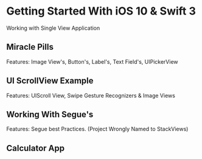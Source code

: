 # Getting Started With iOS 10 & Swift 3

Working with Single View Application

## Miracle Pills

Features: Image View's, Button's, Label's, Text Field's, UIPickerView

## UI ScrollView Example
Features: UIScroll View, Swipe Gesture Recognizers & Image Views

## Working With Segue's

Features: Segue best Practices. (Project Wrongly Named to StackViews)

## Calculator App

